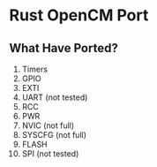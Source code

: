 # Rust OpenCM Port

## What Have Ported?
1. Timers
2. GPIO
3. EXTI
4. UART (not tested)
5. RCC
6. PWR
7. NVIC (not full)
8. SYSCFG (not full)
9. FLASH
10. SPI (not tested)

